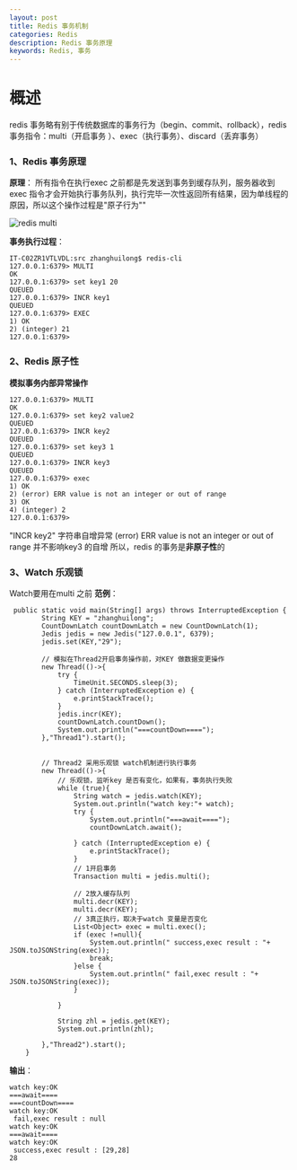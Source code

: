```yaml
---
layout: post
title: Redis 事务机制
categories: Redis
description: Redis 事务原理
keywords: Redis, 事务
---
```


# 概述
redis 事务略有别于传统数据库的事务行为（begin、commit、rollback），redis事务指令：multi（开启事务 ）、exec（执行事务）、discard（丢弃事务）
### 1、Redis 事务原理
**原理**：
所有指令在执行exec 之前都是先发送到事务到缓存队列，服务器收到exec 指令才会开始执行事务队列，执行完毕一次性返回所有结果，因为单线程的原因，所以这个操作过程是"原子行为""

 <img src="/images/posts/redis/redis-transactional.jpg" alt="redis multi" />

**事务执行过程**：
```$xslt
IT-C02ZR1VTLVDL:src zhanghuilong$ redis-cli
127.0.0.1:6379> MULTI
OK
127.0.0.1:6379> set key1 20
QUEUED
127.0.0.1:6379> INCR key1
QUEUED
127.0.0.1:6379> EXEC
1) OK
2) (integer) 21
127.0.0.1:6379>
```

### 2、Redis 原子性
**模拟事务内部异常操作**
```$xslt
127.0.0.1:6379> MULTI
OK
127.0.0.1:6379> set key2 value2
QUEUED
127.0.0.1:6379> INCR key2
QUEUED
127.0.0.1:6379> set key3 1
QUEUED
127.0.0.1:6379> INCR key3
QUEUED
127.0.0.1:6379> exec
1) OK
2) (error) ERR value is not an integer or out of range
3) OK
4) (integer) 2
127.0.0.1:6379>

```
"INCR key2" 字符串自增异常  (error) ERR value is not an integer or out of range
并不影响key3 的自增
所以，redis 的事务是**非原子性**的

### 3、Watch 乐观锁
Watch要用在multi 之前
**范例**：
```$Java
 public static void main(String[] args) throws InterruptedException {
        String KEY = "zhanghuilong";
        CountDownLatch countDownLatch = new CountDownLatch(1);
        Jedis jedis = new Jedis("127.0.0.1", 6379);
        jedis.set(KEY,"29");

        // 模拟在Thread2开启事务操作前，对KEY 做数据变更操作
        new Thread(()->{
            try {
                TimeUnit.SECONDS.sleep(3);
            } catch (InterruptedException e) {
                e.printStackTrace();
            }
            jedis.incr(KEY);
            countDownLatch.countDown();
            System.out.println("===countDown====");
        },"Thread1").start();


        // Thread2 采用乐观锁 watch机制进行执行事务 
        new Thread(()->{
            // 乐观锁，监听key 是否有变化，如果有，事务执行失败
            while (true){
                String watch = jedis.watch(KEY);
                System.out.println("watch key:"+ watch);
                try {
                    System.out.println("===await====");
                    countDownLatch.await();

                } catch (InterruptedException e) {
                    e.printStackTrace();
                }
                // 1开启事务
                Transaction multi = jedis.multi();

                // 2放入缓存队列
                multi.decr(KEY);
                multi.decr(KEY);
                // 3真正执行，取决于watch 变量是否变化
                List<Object> exec = multi.exec();
                if (exec !=null){
                    System.out.println(" success,exec result : "+ JSON.toJSONString(exec));
                    break;
                }else {
                    System.out.println(" fail,exec result : "+ JSON.toJSONString(exec));
                }

            }

            String zhl = jedis.get(KEY);
            System.out.println(zhl);

        },"Thread2").start();
    }
```

**输出**：
```$xslt
watch key:OK
===await====
===countDown====
watch key:OK
 fail,exec result : null
watch key:OK
===await====
watch key:OK
 success,exec result : [29,28]
28
```